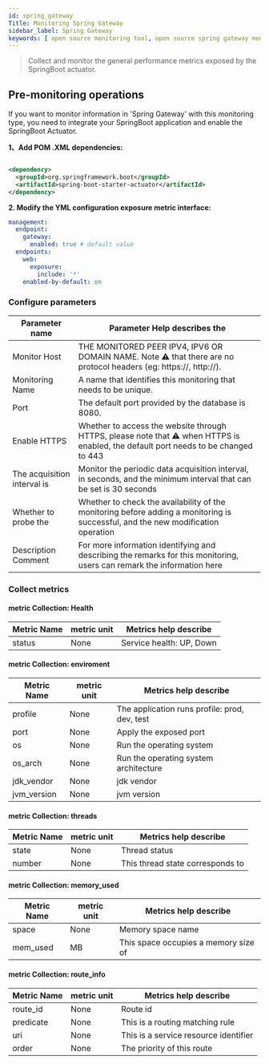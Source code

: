 ```yaml
---
id: spring_gateway
Title: Monitoring Spring Gateway
sidebar_label: Spring Gateway
keywords: [ open source monitoring tool, open source spring gateway monitoring tool, monitoring spring gateway metrics ]
---
```


> Collect and monitor the general performance metrics exposed by the SpringBoot actuator.

## Pre-monitoring operations

If you want to monitor information in 'Spring Gateway' with this monitoring type, you need to integrate your SpringBoot application and enable the SpringBoot Actuator.

**1、Add POM .XML dependencies:**

```xml

<dependency>
  <groupId>org.springframework.boot</groupId>
  <artifactId>spring-boot-starter-actuator</artifactId>
</dependency>
```

**2. Modify the YML configuration exposure metric interface:**

```yaml
management:
  endpoint:
    gateway:
      enabled: true # default value
  endpoints:
    web:
      exposure:
        include: '*'
    enabled-by-default: on
```

### Configure parameters

| Parameter name              | Parameter Help describes the                                                                                                        |
|-----------------------------|-------------------------------------------------------------------------------------------------------------------------------------|
| Monitor Host                | THE MONITORED PEER IPV4, IPV6 OR DOMAIN NAME. Note ⚠️ that there are no protocol headers (eg: https://, http://).                   |
| Monitoring Name             | A name that identifies this monitoring that needs to be unique.                                                                     |
| Port                        | The default port provided by the database is 8080.                                                                                  |
| Enable HTTPS                | Whether to access the website through HTTPS, please note that ⚠️ when HTTPS is enabled, the default port needs to be changed to 443 |
| The acquisition interval is | Monitor the periodic data acquisition interval, in seconds, and the minimum interval that can be set is 30 seconds                  |
| Whether to probe the        | Whether to check the availability of the monitoring before adding a monitoring is successful, and the new modification operation    | will continue only if the probe is successful
| Description Comment         | For more information identifying and describing the remarks for this monitoring, users can remark the information here              |

### Collect metrics

#### metric Collection: Health

| Metric Name | metric unit | Metrics help describe    |
|-------------|-------------|--------------------------|
| status      | None        | Service health: UP, Down |

#### metric Collection: enviroment

| Metric Name | metric unit | Metrics help describe                         |
|-------------|-------------|-----------------------------------------------|
| profile     | None        | The application runs profile: prod, dev, test |
| port        | None        | Apply the exposed port                        |
| os          | None        | Run the operating system                      |
| os_arch     | None        | Run the operating system architecture         |
| jdk_vendor  | None        | jdk vendor                                    |
| jvm_version | None        | jvm version                                   |

#### metric Collection: threads

| Metric Name | metric unit | Metrics help describe            |
|-------------|-------------|----------------------------------|
| state       | None        | Thread status                    |
| number      | None        | This thread state corresponds to | number of threads

#### metric Collection: memory_used

| Metric Name | metric unit | Metrics help describe                |
|-------------|-------------|--------------------------------------|
| space       | None        | Memory space name                    |
| mem_used    | MB          | This space occupies a memory size of |

#### metric Collection: route_info

| Metric Name | metric unit | Metrics help describe                 |
|-------------|-------------|---------------------------------------|
| route_id    | None        | Route id                              |
| predicate   | None        | This is a routing matching rule       |
| uri         | None        | This is a service resource identifier |
| order       | None        | The priority of this route            |



